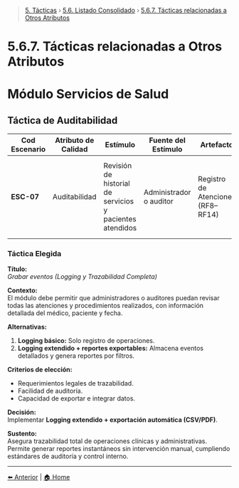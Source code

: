 > [5. Tácticas](../../5.md) › [5.6. Listado Consolidado](../5.6.md) › [5.6.7. Tácticas relacionadas a Otros Atributos](5.6.7.md)

# 5.6.7. Tácticas relacionadas a Otros Atributos

# Módulo Servicios de Salud

## Táctica de Auditabilidad

| **Cod Escenario** | **Atributo de Calidad** | **Estímulo** | **Fuente del Estímulo** | **Artefacto** | **Entorno** | **Respuesta** | **Medida de Respuesta** |
|--------------------|-------------------------|---------------|--------------------------|----------------|---------------|--------------------------|--------------------------|
| **ESC-07** | Auditabilidad | Revisión de historial de servicios y pacientes atendidos | Administrador o auditor | Registro de Atenciones (RF8–RF14) | Auditoría interna | Generación automática de reportes exportables con trazabilidad por fecha, médico y paciente | 100 % de registros exportables en PDF/CSV |

### **Táctica Elegida**
**Título:**  
*Grabar eventos (Logging y Trazabilidad Completa)*

**Contexto:**  
El módulo debe permitir que administradores o auditores puedan revisar todas las atenciones y procedimientos realizados, con información detallada del médico, paciente y fecha.

**Alternativas:**
1. **Logging básico:** Solo registro de operaciones.  
2. **Logging extendido + reportes exportables:** Almacena eventos detallados y genera reportes por filtros.  

**Criterios de elección:**  
- Requerimientos legales de trazabilidad.  
- Facilidad de auditoría.  
- Capacidad de exportar e integrar datos.  

**Decisión:**  
Implementar **Logging extendido + exportación automática (CSV/PDF)**.

**Sustento:**  
Asegura trazabilidad total de operaciones clínicas y administrativas.  
Permite generar reportes instantáneos sin intervención manual, cumpliendo estándares de auditoría y control interno.

---

[⬅️ Anterior](../5.6.6/5.6.6.md) | [🏠 Home](../../../README.md)